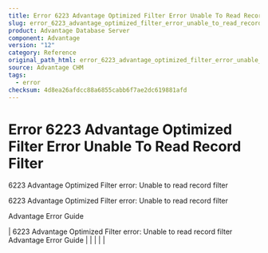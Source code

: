 ```yaml
---
title: Error 6223 Advantage Optimized Filter Error Unable To Read Record Filter
slug: error_6223_advantage_optimized_filter_error_unable_to_read_record_filter
product: Advantage Database Server
component: Advantage
version: "12"
category: Reference
original_path_html: error_6223_advantage_optimized_filter_error_unable_to_read_record_filter.htm
source: Advantage CHM
tags:
  - error
checksum: 4d8ea26afdcc88a6855cabb6f7ae2dc619881afd
---
```


# Error 6223 Advantage Optimized Filter Error Unable To Read Record Filter

6223 Advantage Optimized Filter error: Unable to read record filter

6223 Advantage Optimized Filter error: Unable to read record filter

Advantage Error Guide

| 6223 Advantage Optimized Filter error: Unable to read record filter  Advantage Error Guide |  |  |  |  |
